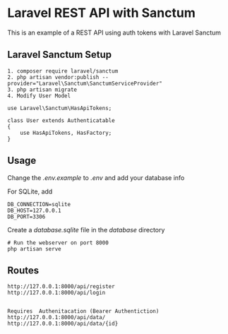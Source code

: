 # Laravel REST API with Sanctum

This is an example of a REST API using auth tokens with Laravel Sanctum

## Laravel Sanctum Setup
    1. composer require laravel/sanctum
    2. php artisan vendor:publish --provider="Laravel\Sanctum\SanctumServiceProvider"
    3. php artisan migrate
    4. Modify User Model

    use Laravel\Sanctum\HasApiTokens;
 
    class User extends Authenticatable
    {
        use HasApiTokens, HasFactory;
    }


## Usage

Change the *.env.example* to *.env* and add your database info

For SQLite, add
```
DB_CONNECTION=sqlite
DB_HOST=127.0.0.1
DB_PORT=3306
```

Create a _database.sqlite_ file in the _database_ directory

```
# Run the webserver on port 8000
php artisan serve
```

## Routes 

    http://127.0.0.1:8000/api/register
    http://127.0.0.1:8000/api/login


    Requires  Authenitacation (Bearer Authentiction)
    http://127.0.0.1:8000/api/data/
    http://127.0.0.1:8000/api/data/{id}
```